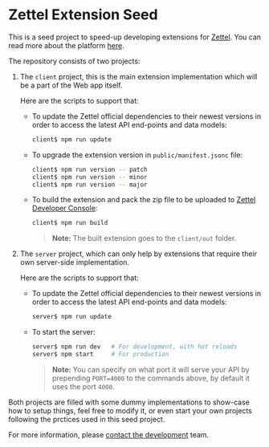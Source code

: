 # Zettel Extension Seed

This is a seed project to speed-up developing extensions for [Zettel](https://app.zettel.ooo).
You can read more about the platform [here](http://zettel.ooo).

The repository consists of two projects:

1. The `client` project, this is the main extension implementation which will be a part of the Web app itself.

   Here are the scripts to support that:

   - To update the Zettel official dependencies to their newest versions in order to access the latest API end-points and data models:

     ```sh
     client$ npm run update
     ```

   - To upgrade the extension version in `public/manifest.jsonc` file:

     ```sh
     client$ npm run version -- patch
     client$ npm run version -- minor
     client$ npm run version -- major
     ```

   - To build the extension and pack the zip file to be uploaded to [Zettel Developer Console](https://app.zettel.ooo/developer):
     ```sh
     client$ npm run build
     ```
     > **Note:** The built extension goes to the `client/out` folder.

1. The `server` project, which can only help by extensions that require their own server-side implementation.

   Here are the scripts to support that:

   - To update the Zettel official dependencies to their newest versions in order to access the latest API end-points and data models:

     ```sh
     server$ npm run update
     ```

   - To start the server:
     ```sh
     server$ npm run dev   # For development, with hot reloads
     server$ npm start     # For production
     ```
     > **Note:** You can specify on what port it will serve your API by prepending `PORT=4000` to the commands above, by default it uses the port `4000`.

Both projects are filled with some dummy implementations to show-case how to setup things, feel free to modify it, or even start your own projects following the prctices used in this seed project.

For more information, please [contact the development](mailto:ahs502@gmail.com) team.
